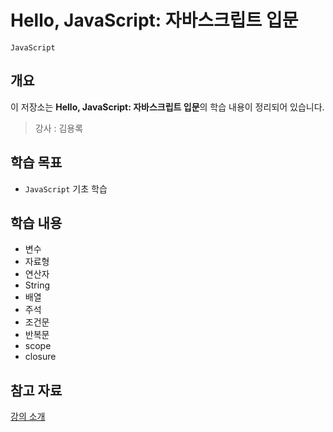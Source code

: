 # Hello, JavaScript: 자바스크립트 입문

`JavaScript`

## 개요

이 저장소는 **Hello, JavaScript: 자바스크립트 입문**의 학습 내용이 정리되어 있습니다.

> 강사 : 김용록

## 학습 목표
- `JavaScript` 기초 학습

## 학습 내용
- 변수
- 자료형
- 연산자
- String
- 배열
- 주석
- 조건문
- 반복문
- scope
- closure

## 참고 자료
[강의 소개](https://programmers.co.kr/learn/courses/3)
